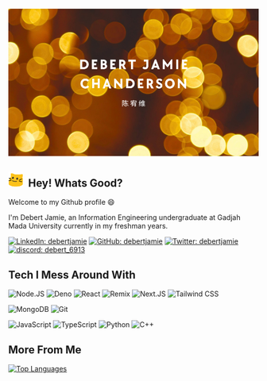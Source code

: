 ![Hey, it's me!](readme-assets/banner.png)

## <img src="readme-assets/meow_noddies.gif" alt="Meow noddies" height="30"> &nbsp;Hey! Whats Good?

Welcome to my Github profile 😄

I'm Debert Jamie, an Information Engineering undergraduate at Gadjah Mada University currently in my freshman years.

[![LinkedIn: debertjamie](https://img.shields.io/badge/debertjamie-%230077B5.svg?&style=for-the-badge&logo=linkedin&logoColor=white)](https://linkedin.com/in/debertjamie)
[![GitHub: debertjamie](https://img.shields.io/badge/debertjamie-%2312100E.svg?&style=for-the-badge&logo=github&logoColor=white)](https://github.com/debertjamie)
[![Twitter: debertjamie](https://img.shields.io/badge/debertjamie-%2314171A.svg?&style=for-the-badge&logo=x&logoColor=white)](https://twitter.com/debertjamie)
[![discord: debert_6913](https://img.shields.io/badge/debert_6913-%235865F2.svg?&style=for-the-badge&logo=discord&logoColor=white)](https://discordapp.com/users/755773452756975646)

## Tech I Mess Around With

![Node.JS](https://img.shields.io/badge/NodeJS-%233c873a.svg?&style=flat-square&logo=node.js&logoColor=white)
![Deno](https://img.shields.io/badge/Deno-%23202120.svg?&style=flat-square&logo=deno&logoColor=white)
![React](https://img.shields.io/badge/React-%2335d1cb.svg?&style=flat-square&logo=react&logoColor=white)
![Remix](https://img.shields.io/badge/Remix-%232b3434.svg?&style=flat-square&logo=remix&logoColor=white)
![Next.JS](https://img.shields.io/badge/NextJS-%23262323.svg?&style=flat-square&logo=next.js&logoColor=white)
![Tailwind CSS](https://img.shields.io/badge/TailwindCSS-%2306b6d4.svg?&style=flat-square&logo=tailwind%20css&logoColor=white)

![MongoDB](https://img.shields.io/badge/MongoDB-%2347a248.svg?&style=flat-square&logo=mongodb&logoColor=white)
![Git](https://img.shields.io/badge/Git-%23f05032.svg?&style=flat-square&logo=git&logoColor=white)

![JavaScript](https://img.shields.io/badge/JavaScript-%23fd9f04.svg?&style=flat-square&logo=javascript&logoColor=white)
![TypeScript](https://img.shields.io/badge/TypeScript-%233178c6.svg?&style=flat-square&logo=typescript&logoColor=white)
![Python](https://img.shields.io/badge/Python-%233776ab.svg?&style=flat-square&logo=python&logoColor=white)
![C++](https://img.shields.io/badge/C%2b%2b-%2300599c.svg?&style=flat-square&logo=c%2b%2b&logoColor=white)

## More From Me

[![Top Languages](https://github-readme-stats.vercel.app/api/top-langs/?username=debertjamie&hide_progress=true&layout=compact&theme=merko&hide_border=true&locale=cn)](https://github.com/debertjamie)